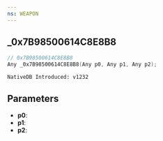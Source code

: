 ```yaml
---
ns: WEAPON
---
```

## _0x7B98500614C8E8B8

```c
// 0x7B98500614C8E8B8
Any _0x7B98500614C8E8B8(Any p0, Any p1, Any p2);
```

```
NativeDB Introduced: v1232
```

## Parameters
* **p0**:
* **p1**:
* **p2**:
